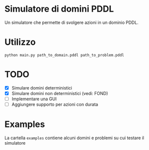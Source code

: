 # Simulatore di domini PDDL
Un simulatore che permette di svolgere azioni in un dominio PDDL.

# Utilizzo
```
python main.py path_to_domain.pddl path_to_problem.pddl
```

# TODO
- [x] Simulare domini deterministici
- [x] Simulare domini non deterministici (vedi: FOND)
- [ ] Implementare una GUI
- [ ] Aggiungere supporto per azioni con durata

# Examples
La cartella `examples` contiene alcuni domini e problemi su cui testare il simulatore

